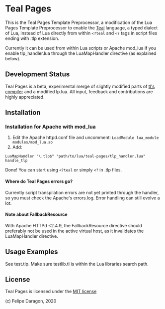 # Teal Pages #

This is the Teal Pages Template Preprocessor, a modification of the Lua Pages Template Preprocessor to enable the [Teal](https://github.com/teal-language/tl) language, a typed dialect of Lua, instead of Lua directly from within `<?teal` and `<?` tags in script files ending with .tlp extension.

Currently it can be used from within Lua scripts or Apache mod_lua if you enable tlp_handler.lua through the LuaMapHandler directive (as explained below).

## Development Status #

Teal Pages is a beta, experimental merge of slightly modified parts of [tl's compiler](https://github.com/teal-language/tl/blob/master/tl) and a modified lp.lua. All input, feedback and contributions are highly appreciated.

## Installation

### Installation for Apache with mod_lua

1. Edit the Apache httpd.conf file and uncomment: `LoadModule lua_module modules/mod_lua.so`
2. Add:

```
LuaMapHandler "\.tlp$" "path/to/lua/teal-pages/tlp_handler.lua" handle_tlp
```

Done! You can start using `<?teal` or simply `<?` in .tlp files.

#### Where do Teal Pages errors go?

Currently script transpilation errors are not yet printed through the handler, so you must check the Apache's errors.log. Error handling can still evolve a lot.

#### Note about FallbackResource

With Apache HTTPd <2.4.9, the FallbackResource directive should preferably not be used in the active virtual host, as it invalidates the LuaMapHandler directive.

## Usage Examples #

See test.tlp. Make sure testlib.tl is within the Lua libraries search path.

## License #

Teal Pages is licensed under the [MIT license](http://opensource.org/licenses/MIT)

(c) Felipe Daragon, 2020